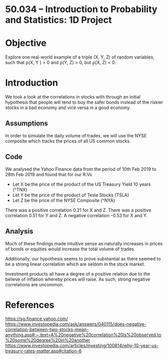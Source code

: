 # 50.034 – Introduction to Probability and Statistics: 1D Project

# Objective  
Explore one real-world example of a triple (X, Y, Z) of random variables, such that ρ(X, Y ) > 0 and ρ(Y, Z) > 0, but ρ(X, Z) < 0.


# Introduction 
We took a look at the correlations in stocks with through an initial hypothesis that people will tend to buy the safer bonds instead of the riskier stocks in a bad economy and vice versa in a good economy. 
 
## Assumptions
In order to simulate the daily volume of trades, we will use the NYSE composite which tracks the prices of all US common stocks.

## Code 
We analysed the Yahoo Finance data from the period of 10th Feb 2019 to 28th Feb 2019 and found that for our R.Vs 
- Let X be the price of the product of the US Treasury Yield 10 years (^TNX)
- Let Y be the price of the product of Tesla Stocks (TSLA) 
- Let Z be the price of the NYSE Composite (^NYA)

There was a positive correlation 0.21 for X and Z. 
There was a positive correlation 0.51 for Y and Z. 
A negative correlation -0.53 for X and Y. 

## Analysis 
Much of these findings made intuitive sense as naturally increases in prices of bonds or equities would increase the total volume of trades.

Additionally, our hypothesis seems to prove substantial as there seemed to be a strong linear correlation which are seldom in the stock market. 

Investment products all have a degree of a positive relation due to the believe of inflation whereby prices will raise. As such, strong negative correlations are uncommon.



# References
https://sg.finance.yahoo.com/
https://www.investopedia.com/ask/answers/040115/does-negative-correlation-between-two-stocks-mean-anything.asp#:~:text=A%20negative%20correlation%20is%20observed,to%20some%20degree%20in%20another
https://www.investopedia.com/articles/investing/100814/why-10-year-us-treasury-rates-matter.asp#citation-6

